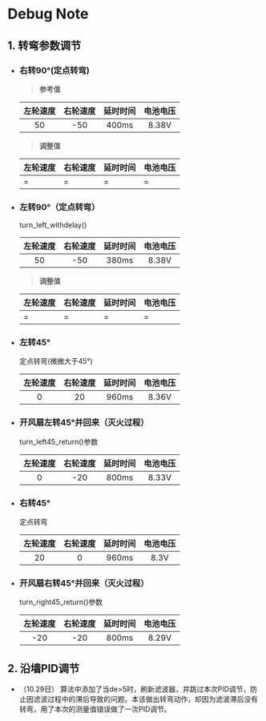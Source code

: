 # Debug Note

## 1. 转弯参数调节

- ### 右转90°(定点转弯)

  > **参考值**

  左轮速度    |  右轮速度  | 延时时间   | 电池电压 |
  :-----:    | :-----:  | :------:  | :----:  |
    50       |  -50     | 400ms     | 8.38V   |

  > **调整值**

  左轮速度    |  右轮速度  | 延时时间   | 电池电压 |
  :-----     | :-----    | :------  | :----  |
  =          | =         | =        |=        |

- ### 左转90°（定点转弯）

  turn_left_withdelay()

  左轮速度    |  右轮速度  | 延时时间   | 电池电压 |
  :-----:    | :-----:  | :------:  | :----:  |
    50       |  -50     | 380ms     | 8.38V   |

  > **调整值**

  左轮速度    |  右轮速度  | 延时时间   | 电池电压 |
  :-----     | :-----    | :------  | :----  |
  =          | =         | =        |=        |

- ### 左转45°

  定点转弯(微微大于45°)

  左轮速度    |  右轮速度  | 延时时间   | 电池电压 |
  :-----:    | :-----:  | :------:  | :----:  |
    0        |  20      | 960ms     | 8.36V   |

- ### 开风扇左转45°并回来（灭火过程）

  turn_left45_return()参数

    左轮速度    |  右轮速度  | 延时时间   | 电池电压 |
  :-----:    | :-----:  | :------:  | :----:  |
    0        |  -20      | 800ms     | 8.33V   |

- ### 右转45°

  定点转弯

  左轮速度    |  右轮速度  | 延时时间   | 电池电压 |
  :-----:    | :-----:  | :------:  | :----:  |
    20       |  0       | 960ms     | 8.3V   |

- ### 开风扇右转45°并回来（灭火过程）

  turn_right45_return()参数

    左轮速度    |  右轮速度  | 延时时间   | 电池电压 |
  :-----:    | :-----:  | :------:  | :----:  |
    -20        |  -20      | 800ms     | 8.29V   |

## 2. 沿墙PID调节

- （10.29日） 算法中添加了当de>5时，刷新滤波器，并跳过本次PID调节，防止因滤波过程中的滞后导致的问题。本该做出转弯动作，却因为滤波滞后没有转弯，用了本次的测量值错误做了一次PID调节。



